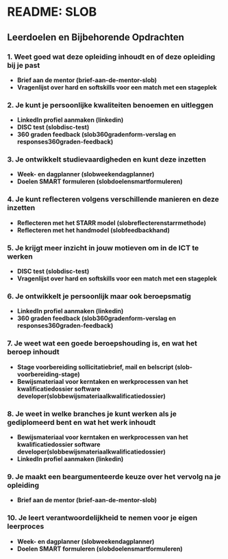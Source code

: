 # README: SLOB

## Leerdoelen en Bijbehorende Opdrachten

### 1. Weet goed wat deze opleiding inhoudt en of deze opleiding bij je past
- **Brief aan de mentor (brief-aan-de-mentor-slob)**
- **Vragenlijst over hard en softskills voor een match met een stageplek**

### 2. Je kunt je persoonlijke kwaliteiten benoemen en uitleggen
- **LinkedIn profiel aanmaken (linkedin)**
- **DISC test (slobdisc-test)**
- **360 graden feedback (slob360gradenform-verslag en responses360graden-feedback)**

### 3. Je ontwikkelt studievaardigheden en kunt deze inzetten
- **Week- en dagplanner (slobweekendagplanner)**
- **Doelen SMART formuleren (slobdoelensmartformuleren)**

### 4. Je kunt reflecteren volgens verschillende manieren en deze inzetten
- **Reflecteren met het STARR model (slobreflecterenstarrmethode)**
- **Reflecteren met het handmodel (slobfeedbackhand)**

### 5. Je krijgt meer inzicht in jouw motieven om in de ICT te werken
- **DISC test (slobdisc-test)**
- **Vragenlijst over hard en softskills voor een match met een stageplek**

### 6. Je ontwikkelt je persoonlijk maar ook beroepsmatig
- **LinkedIn profiel aanmaken (linkedin)**
- **360 graden feedback (slob360gradenform-verslag en responses360graden-feedback)**

### 7. Je weet wat een goede beroepshouding is, en wat het beroep inhoudt
- **Stage voorbereiding sollicitatiebrief, mail en belscript (slob-voorbereiding-stage)**
- **Bewijsmateriaal voor kerntaken en werkprocessen van het kwalificatiedossier software developer(slobbewijsmateriaalkwalificatiedossier)**

### 8. Je weet in welke branches je kunt werken als je gediplomeerd bent en wat het werk inhoudt
- **Bewijsmateriaal voor kerntaken en werkprocessen van het kwalificatiedossier software developer(slobbewijsmateriaalkwalificatiedossier)**
- **LinkedIn profiel aanmaken (linkedin)**

### 9. Je maakt een beargumenteerde keuze over het vervolg na je opleiding
- **Brief aan de mentor (brief-aan-de-mentor-slob)**

### 10. Je leert verantwoordelijkheid te nemen voor je eigen leerproces
- **Week- en dagplanner (slobweekendagplanner)**
- **Doelen SMART formuleren (slobdoelensmartformuleren)**

